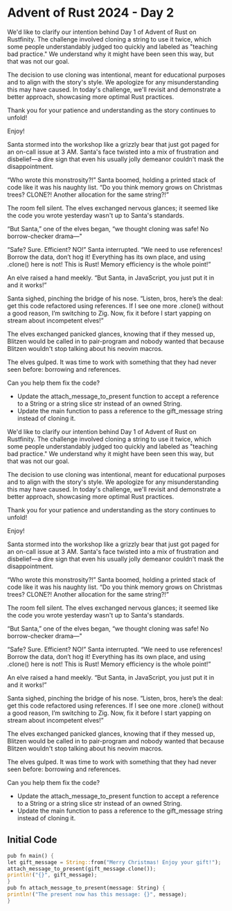 # Advent of Rust 2024 - Day 2

We'd like to clarify our intention behind Day 1 of Advent of Rust on Rustfinity. The challenge involved cloning a string to use it twice, which some people understandably judged too quickly and labeled as "teaching bad practice." We understand why it might have been seen this way, but that was not our goal.

The decision to use cloning was intentional, meant for educational purposes and to align with the story's style. We apologize for any misunderstanding this may have caused. In today's challenge, we'll revisit and demonstrate a better approach, showcasing more optimal Rust practices.

Thank you for your patience and understanding as the story continues to unfold!

Enjoy!

Santa stormed into the workshop like a grizzly bear that just got paged for an on-call issue at 3 AM. Santa's face twisted into a mix of frustration and disbelief—a dire sign that even his usually jolly demeanor couldn't mask the disappointment.

“Who wrote this monstrosity?!” Santa boomed, holding a printed stack of code like it was his naughty list. “Do you think memory grows on Christmas trees? CLONE?! Another allocation for the same string?!”

The room fell silent. The elves exchanged nervous glances; it seemed like the code you wrote yesterday wasn't up to Santa's standards.

“But Santa,” one of the elves began, “we thought cloning was safe! No borrow-checker drama—"

“Safe? Sure. Efficient? NO!” Santa interrupted. “We need to use references! Borrow the data, don’t hog it! Everything has its own place, and using .clone() here is not! This is Rust! Memory efficiency is the whole point!”

An elve raised a hand meekly. “But Santa, in JavaScript, you just put it in and it works!”

Santa sighed, pinching the bridge of his nose. “Listen, bros, here’s the deal: get this code refactored using references. If I see one more .clone() without a good reason, I’m switching to Zig. Now, fix it before I start yapping on stream about incompetent elves!”

The elves exchanged panicked glances, knowing that if they messed up, Blitzen would be called in to pair-program and nobody wanted that because Blitzen wouldn't stop talking about his neovim macros.

The elves gulped. It was time to work with something that they had never seen before: borrowing and references.

Can you help them fix the code?

- Update the attach_message_to_present function to accept a reference to a String or a string slice str instead of an owned String.
- Update the main function to pass a reference to the gift_message string instead of cloning it.

We'd like to clarify our intention behind Day 1 of Advent of Rust on Rustfinity. The challenge involved cloning a string to use it twice, which some people understandably judged too quickly and labeled as "teaching bad practice." We understand why it might have been seen this way, but that was not our goal.

The decision to use cloning was intentional, meant for educational purposes and to align with the story's style. We apologize for any misunderstanding this may have caused. In today's challenge, we'll revisit and demonstrate a better approach, showcasing more optimal Rust practices.

Thank you for your patience and understanding as the story continues to unfold!

Enjoy!

Santa stormed into the workshop like a grizzly bear that just got paged for an on-call issue at 3 AM. Santa's face twisted into a mix of frustration and disbelief—a dire sign that even his usually jolly demeanor couldn't mask the disappointment.

“Who wrote this monstrosity?!” Santa boomed, holding a printed stack of code like it was his naughty list. “Do you think memory grows on Christmas trees? CLONE?! Another allocation for the same string?!”

The room fell silent. The elves exchanged nervous glances; it seemed like the code you wrote yesterday wasn't up to Santa's standards.

“But Santa,” one of the elves began, “we thought cloning was safe! No borrow-checker drama—"

“Safe? Sure. Efficient? NO!” Santa interrupted. “We need to use references! Borrow the data, don’t hog it! Everything has its own place, and using .clone() here is not! This is Rust! Memory efficiency is the whole point!”

An elve raised a hand meekly. “But Santa, in JavaScript, you just put it in and it works!”

Santa sighed, pinching the bridge of his nose. “Listen, bros, here’s the deal: get this code refactored using references. If I see one more .clone() without a good reason, I’m switching to Zig. Now, fix it before I start yapping on stream about incompetent elves!”

The elves exchanged panicked glances, knowing that if they messed up, Blitzen would be called in to pair-program and nobody wanted that because Blitzen wouldn't stop talking about his neovim macros.

The elves gulped. It was time to work with something that they had never seen before: borrowing and references.

Can you help them fix the code?

- Update the attach_message_to_present function to accept a reference to a String or a string slice str instead of an owned String.
- Update the main function to pass a reference to the gift_message string instead of cloning it.

## Initial Code
```rust
pub fn main() {
let gift_message = String::from("Merry Christmas! Enjoy your gift!");
attach_message_to_present(gift_message.clone());
println!("{}", gift_message);
}
pub fn attach_message_to_present(message: String) {
println!("The present now has this message: {}", message);
}
```
